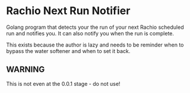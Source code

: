 # Rachio Next Run Notifier

Golang program that detects your the run of your next Rachio scheduled run and notifies you. It can also notify you when the run is complete.

This exists because the author is lazy and needs to be reminder when to bypass the water softener and when to set it back.

## WARNING

This is not even at the 0.0.1 stage - do not use!
